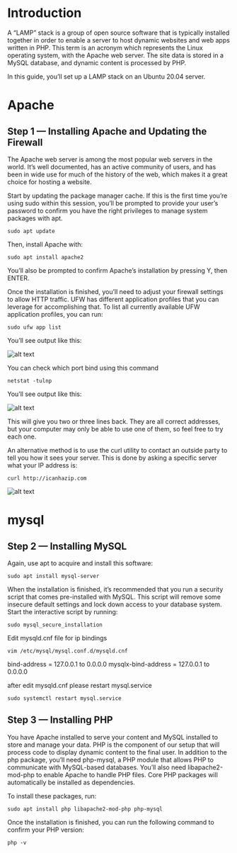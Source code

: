 # Introduction
A “LAMP” stack is a group of open source software that is typically installed together in order to enable a server to host dynamic websites and web apps written in PHP. This term is an acronym which represents the Linux operating system, with the Apache web server. The site data is stored in a MySQL database, and dynamic content is processed by PHP.

In this guide, you’ll set up a LAMP stack on an Ubuntu 20.04 server.

# Apache

## Step 1 — Installing Apache and Updating the Firewall

The Apache web server is among the most popular web servers in the world. It’s well documented, has an active community of users, and has been in wide use for much of the history of the web, which makes it a great choice for hosting a website.

Start by updating the package manager cache. If this is the first time you’re using sudo within this session, you’ll be prompted to provide your user’s password to confirm you have the right privileges to manage system packages with apt.



```
sudo apt update

```
Then, install Apache with:

```
sudo apt install apache2

```

You’ll also be prompted to confirm Apache’s installation by pressing Y, then ENTER.

Once the installation is finished, you’ll need to adjust your firewall settings to allow HTTP traffic. UFW has different application profiles that you can leverage for accomplishing that. To list all currently available UFW application profiles, you can run:

```
sudo ufw app list

```

You’ll see output like this:

![alt text]()

You can check which port bind using this command

```
netstat -tulnp

```

You’ll see output like this:

![alt text]()

This will give you two or three lines back. They are all correct addresses, but your computer may only be able to use one of them, so feel free to try each one.

An alternative method is to use the curl utility to contact an outside party to tell you how it sees your server. This is done by asking a specific server what your IP address is:

```
curl http://icanhazip.com

```

![alt text]()


# mysql

## Step 2 — Installing MySQL

Again, use apt to acquire and install this software:

```
sudo apt install mysql-server

```
When the installation is finished, it’s recommended that you run a security script that comes pre-installed with MySQL. This script will remove some insecure default settings and lock down access to your database system. Start the interactive script by running:

```
sudo mysql_secure_installation

```
Edit mysqld.cnf file for ip bindings

```
vim /etc/mysql/mysql.conf.d/mysqld.cnf

```
bind-address = 127.0.0.1 to 0.0.0.0
mysqlx-bind-address = 127.0.0.1 to 0.0.0.0

after edit mysqld.cnf please restart mysql.service

```
sudo systemctl restart mysql.service

```

## Step 3 — Installing PHP

You have Apache installed to serve your content and MySQL installed to store and manage your data. PHP is the component of our setup that will process code to display dynamic content to the final user. In addition to the php package, you’ll need php-mysql, a PHP module that allows PHP to communicate with MySQL-based databases. You’ll also need libapache2-mod-php to enable Apache to handle PHP files. Core PHP packages will automatically be installed as dependencies.

To install these packages, run:

```
sudo apt install php libapache2-mod-php php-mysql

```

Once the installation is finished, you can run the following command to confirm your PHP version:

```
php -v

```